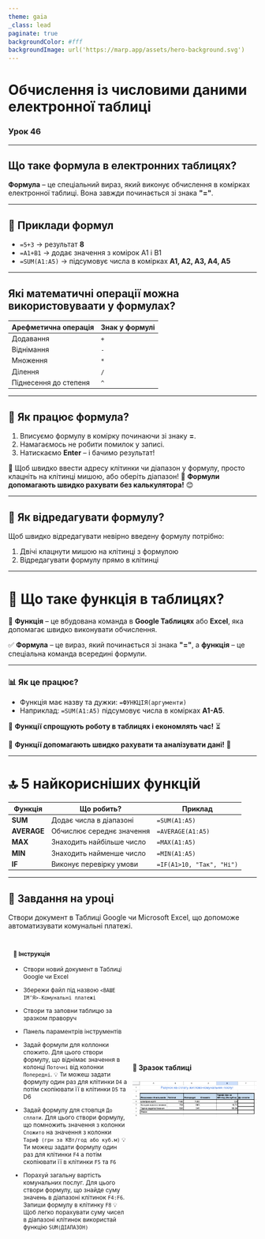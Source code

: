 ```yaml
---
theme: gaia
_class: lead
paginate: true
backgroundColor: #fff
backgroundImage: url('https://marp.app/assets/hero-background.svg')
---
```


# Обчислення із числовими даними електронної таблиці

### Урок 46

---

## Що таке формула в електронних таблицях?

**Формула** – це спеціальний вираз, який виконує обчислення в комірках електронної таблиці. Вона завжди починається зі знака **"="**.

---

## 📌 Приклади формул
- `=5+3` → результат **8**
- `=A1+B1` → додає значення з комірок A1 і B1
- `=SUM(A1:A5)` → підсумовує числа в комірках **A1, A2, A3, A4, A5**

---

## Які математичні операції можна використовуваати у формулах?

| Арефметична операція  | Знак у формулі |
|-----------------------|----------------|
| Додавання             | `+`            |
| Віднімання            | `-`            |
| Множення              | `*`            |
| Ділення               | `/`            |
| Піднесення до степеня | `^`            |

---

## 🔹 Як працює формула?
1. Вписуємо формулу в комірку починаючи зі знаку **=**.
2. Намагаємось не робити помилок у записі.
3. Натискаємо **Enter** – і бачимо результат!

📌 Щоб швидко ввести адресу клітинки чи діапазон у формулу, просто клацніть на клітинці мишою, або оберіть діапазон!
📌 **Формули допомагають швидко рахувати без калькулятора!** 😊

---

## 📌 Як відредагувати формулу?

Щоб швидко відредагувати невірно введену формулу потрібно:

1. Двічі клацнути мишою на клітинці з формулою
2. Відредагувати формулу прямо в клітинці

---

# 🧮 Що таке функція в таблицях?

📌 **Функція** – це вбудована команда в **Google Таблицях** або **Excel**, яка допомагає швидко виконувати обчислення.

✅ **Формула** – це вираз, який починається зі знака **"="**, а **функція** – це спеціальна команда всередині формули.

---

### 📊 Як це працює?
- Функція має назву та дужки:
  `=ФУНКЦІЯ(аргументи)`
- Наприклад:
  `=SUM(A1:A5)` підсумовує числа в комірках **A1-A5**.

📝 **Функції спрощують роботу в таблицях і економлять час!** ⏳

🎯 **Функції допомагають швидко рахувати та аналізувати дані!** 🚀

---

# 🔝 5 найкорисніших функцій

| Функція        | Що робить?  | Приклад |
|---------------|------------|---------|
| **SUM**      | Додає числа в діапазоні | `=SUM(A1:A5)` |
| **AVERAGE**  | Обчислює середнє значення | `=AVERAGE(A1:A5)` |
| **MAX**      | Знаходить найбільше число | `=MAX(A1:A5)` |
| **MIN**      | Знаходить найменше число | `=MIN(A1:A5)` |
| **IF**       | Виконує перевірку умови | `=IF(A1>10, "Так", "Ні")` |

---

## 💎 Завдання на уроці

Створи документ в Таблиці Google чи Microsoft Excel, що допоможе автоматизувати комунальні платежі.

<style>
.grid-container {
  display: grid;
  grid-template-columns: 50% 50%; /* 30% text, 70% image */
  align-items: center;
}
.text {
  font-size: 12px; /* Adjust text size */
  padding: 10px;
}
img {
  max-width: 100%; /* Ensures the image scales within its space */
  height: auto;
}
</style>

<div class="grid-container">
  <div class="text">

#### 📌 Інструкція

* Створи новий документ в Таблиці Google чи Excel
* Збережи файл під назвою `<ВАШЕ ІМʼЯ>-Комунальні платежі`
* Створи та заповни таблицю за зразком праворуч
* Панель параментрів інструментів
* Задай формули для коллонки спожито. Для цього створи формулу, що віднімає значення в колонці `Поточні` від колонки `Попередні`.
  💡 Ти можеш задати формулу один раз для клітинки `D4` а потім скопіювати її в клітинки `D5` та D6
* Задай формулу для стовпця `До сплати`. Для цього створи формулу, що помножить значення з колонки `Спожито` на значення з колонки `Тариф (грн за КВт/год або куб.м)`
  💡 Ти можеш задати формулу один раз для клітинки `F4` а потім скопіювати її в клітинки `F5` та `F6`
* Порахуй загальну вартість комунальних послуг. Для цього створи формулу, що знайде суму значень в діапазоні клітинок `F4:F6`.  Запиши формулу в клітинку `F8`
  💡 Щоб легко порахувати суму чисел в діапазоні клітинок використай функцію `SUM(ДІАПАЗОН)`

  </div>
  <div class="image">

#### 🔹 Зразок таблиці

![w:auto](./assets/46/example-table.png)

  </div>
</div>
